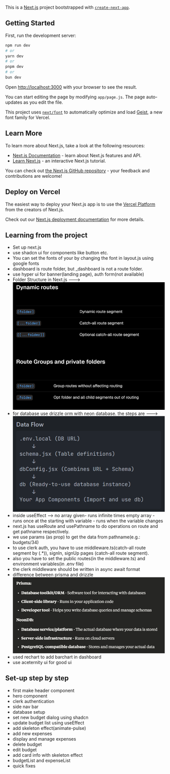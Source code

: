 This is a [Next.js](https://nextjs.org) project bootstrapped with [`create-next-app`](https://github.com/vercel/next.js/tree/canary/packages/create-next-app).

## Getting Started

First, run the development server:

```bash
npm run dev
# or
yarn dev
# or
pnpm dev
# or
bun dev
```

Open [http://localhost:3000](http://localhost:3000) with your browser to see the result.

You can start editing the page by modifying `app/page.js`. The page auto-updates as you edit the file.

This project uses [`next/font`](https://nextjs.org/docs/app/building-your-application/optimizing/fonts) to automatically optimize and load [Geist](https://vercel.com/font), a new font family for Vercel.

## Learn More

To learn more about Next.js, take a look at the following resources:

- [Next.js Documentation](https://nextjs.org/docs) - learn about Next.js features and API.
- [Learn Next.js](https://nextjs.org/learn) - an interactive Next.js tutorial.

You can check out [the Next.js GitHub repository](https://github.com/vercel/next.js) - your feedback and contributions are welcome!

## Deploy on Vercel

The easiest way to deploy your Next.js app is to use the [Vercel Platform](https://vercel.com/new?utm_medium=default-template&filter=next.js&utm_source=create-next-app&utm_campaign=create-next-app-readme) from the creators of Next.js.

Check out our [Next.js deployment documentation](https://nextjs.org/docs/app/building-your-application/deploying) for more details.


## Learning from the project

- Set up next.js
- use shadcn ui for components like button etc.
- You can set the fonts of your by changing the font in layout.js using google fonts
- dashboard is route folder, but _dashboard is not a route folder.
- use hyper ui for banner(landing page), auth form(not available)
- Folder Structure in Next.js ---> 
    ![Folder Structure](image.png)
- for database use drizzle orm with neon database. the steps are ---> 
    ![alt text](image-1.png)
- inside useEffect --> no array given- runs infinite times
                        empty array -  runs once at the starting
                        with variable - runs when the variable changes
- next.js has useRoute and usePathname to do operations on route and get pathname respectively.
- we use params (as prop) to get the data from pathname(e.g.: budgets/34)
- to use clerk auth, you have to use middleware.ts(catch-all route segment by (.*)), signIn, signUp pages (catch-all route segment).
- also you have to set the public routes(in the middleware.ts) and environment variables(in .env file)
- the clerk middleware should be written in async await format
- difference between prisma and drizzle
    ![alt text](image-2.png)
- used rechart to add barchart in dashboard
- use aceternity ui for good ui

## Set-up step by step

- first make header component
- hero component
- clerk authentication
- side nav bar
- database setup
- set new budget dialog using shadcn
- update budget list using useEffect
- add skeleton effect(animate-pulse)
- add new expenses
- display and manage expenses
- delete budget
- edit budget
- add card info with skeleton effect
- budgetList and expenseList
- quick fixes